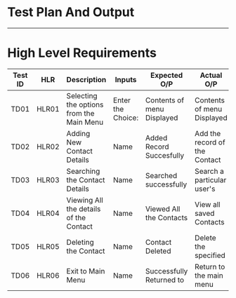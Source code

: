 # Test Plan And Output
------------------------
  # High Level Requirements
  
  
Test ID	 |    HLR	    |                  Description                       |            Inputs          	|      Expected O/P	         |         Actual O/P             |
---------|------------|----------------------------------------------------|------------------------------|----------------------------|--------------------------------|
TD01	   |    HLR01	  |       Selecting the  options from the Main Menu	   | Enter the Choice:            |  Contents of menu Displayed|   Contents of menu Displayed   |          |            |                                                    |   ADD,SEARCH,LIST,DELETE,EXIT|        Successfully	       |            Successfully        |          |            |                                                    |                              |                            |                                |
TD02	   |    HLR02	  |            Adding New Contact Details	             |            Name      	      |  Added Record Succesfully  | Add the record of the Contact  |
TD03	   |    HLR03	  |         Searching the Contact Details	             |            Name	            |  Searched successfully	   |   Search a particular user's   |          |            |                                                    |                              |                            |            Contact                        |            |                                                    |                              |                            |                                |
TD04	   |    HLR04	  |       Viewing All the details of the Contact       |	          Name              |   Viewed All the Contacts  |    View all saved Contacts     |          |            |                                                    |                              |           Successfully	   |                                |          |            |                                                    |                              |                            |                                |
TD05	   |    HLR05	  |            Deleting the Contact       	           |            Name      	      |      Contact  Deleted      |  Delete   the    specified     |          |            |                                                    |                              |      Successfully	         |        User's  Contact         |          |            |                                                    |                              |                            |                                |
TD06	   |    HLR06	  |                 Exit to Main Menu	                 |            Name              | Successfully Returned to   |    Return to the main menu     |          |            |                                                    |                              |        Main Menu	         |                                |
